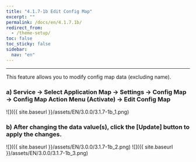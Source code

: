 ```yaml
---
title: "4.1.7-1b Edit Config Map"
excerpt: ""
permalink: /docs/en/4.1.7.1b/
redirect_from:
  - /theme-setup/
toc: false
toc_sticky: false
sidebar:
  nav: "en"
---
```



---
This feature allows you to modify config map data \(excluding name\).

### a\) Service → Select Application Map → Settings → Config Map → Config Map Action Menu \(Activate\) → Edit Config Map
![]({{ site.baseurl }}/assets/EN/3.0.0/3.1.7-1b_1.png)

### b\) After changing the data value(s), click the [Update] button to apply the changes.
![]({{ site.baseurl }}/assets/EN/3.0.0/3.1.7-1b_2.png)
![]({{ site.baseurl }}/assets/EN/3.0.0/3.1.7-1b_3.png)

